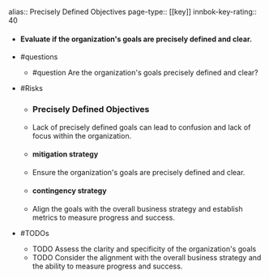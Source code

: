 alias:: Precisely Defined Objectives
page-type:: [[key]]
innbok-key-rating:: 40
- #### Evaluate if the organization's goals are precisely defined and clear.
- #questions
  - #question Are the organization's goals precisely defined and clear?
- #Risks

  - ### Precisely Defined Objectives
  - Lack of precisely defined goals can lead to confusion and lack of focus within the organization.
  - #### mitigation strategy
  - Ensure the organization's goals are precisely defined and clear.
  - #### contingency strategy
  - Align the goals with the overall business strategy and establish metrics to measure progress and success.
- #TODOs
  - TODO Assess the clarity and specificity of the organization's goals
  - TODO  Consider the alignment with the overall business strategy and the ability to measure progress and success.



